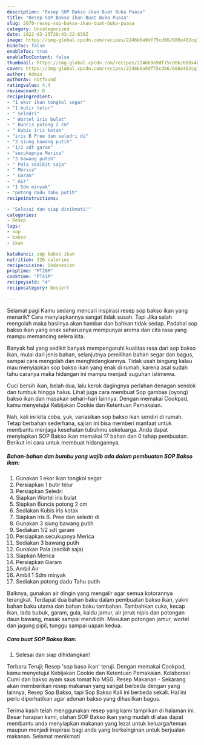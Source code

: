 ```yaml
---
description: "Resep SOP Bakso ikan Buat Buka Puasa"
title: "Resep SOP Bakso ikan Buat Buka Puasa"
slug: 2070-resep-sop-bakso-ikan-buat-buka-puasa
category: Uncategorized
date: 2022-03-25T20:43:22.630Z
image: https://img-global.cpcdn.com/recipes/2246b9a9df75cd86/680x482cq70/sop-bakso-ikan-foto-resep-utama.jpg
hideToc: false
enableToc: true
enableTocContent: false
thumbnail: https://img-global.cpcdn.com/recipes/2246b9a9df75cd86/680x482cq70/sop-bakso-ikan-foto-resep-utama.jpg
cover: https://img-global.cpcdn.com/recipes/2246b9a9df75cd86/680x482cq70/sop-bakso-ikan-foto-resep-utama.jpg
author: Admin
authorAv: notfound
ratingvalue: 4.4
reviewcount: 8
recipeingredient:
- "1 ekor ikan tongkol segar"
- "1 butir telur"
- " Seledri"
- " Wortel iris bulat"
- " Buncis potong 2 cm"
- " Kubis iris kotak"
- "iris B Pree dan seledri di"
- "3 siung bawang putih"
- "1/2 sdt garam"
- "secukupnya Merica"
- "3 bawang putih"
- " Pala sedikit saja"
- " Merica"
- " Garam"
- " Air"
- "1 Sdm minyak"
- "potong dadu Tahu putih"
recipeinstructions:

- "Selesai dan siap dinikmati!"
categories:
- Resep
tags:
- sop
- bakso
- ikan

katakunci: sop bakso ikan 
nutrition: 226 calories
recipecuisine: Indonesian
preptime: "PT28M"
cooktime: "PT41M"
recipeyield: "4"
recipecategory: Dessert

---
```



Selamat pagi Kamu sedang mencari inspirasi resep sop bakso ikan yang menarik? Cara menyiapkannya sangat tidak susah. Tapi Jika salah mengolah maka hasilnya akan hambar dan bahkan tidak sedap. Padahal sop bakso ikan yang enak seharusnya mempunyai aroma dan cita rasa yang mampu memancing selera kita.


Banyak hal yang sedikit banyak mempengaruhi kualitas rasa dari sop bakso ikan, mulai dari jenis bahan, selanjutnya pemilihan bahan segar dan bagus, sampai cara mengolah dan menghidangkannya. Tidak usah bingung kalau mau menyiapkan sop bakso ikan yang enak di rumah, karena asal sudah tahu caranya maka hidangan ini mampu menjadi suguhan istimewa.

Cuci bersih ikan, belah dua, lalu kerok dagingnya perlahan denagan sendok dan tumbuk hingga halus. Lihat juga cara membuat Sop gambas (oyong) bakso ikan dan masakan sehari-hari lainnya. Dengan memakai Cookpad, kamu menyetujui Kebijakan Cookie dan Ketentuan Pemakaian.


Nah, kali ini kita coba, yuk, variasikan sop bakso ikan sendiri di rumah. Tetap berbahan sederhana, sajian ini bisa memberi manfaat untuk membantu menjaga kesehatan tubuhmu sekeluarga. Anda dapat menyiapkan SOP Bakso ikan memakai 17 bahan dan 0 tahap pembuatan. Berikut ini cara untuk membuat hidangannya.

<!--inarticleads1-->

##### Bahan-bahan dan bumbu yang wajib ada dalam pembuatan SOP Bakso ikan:

1. Gunakan 1 ekor ikan tongkol segar
1. Persiapkan 1 butir telur
1. Persiapkan  Seledri
1. Siapkan  Wortel iris bulat
1. Siapkan  Buncis potong 2 cm
1. Sediakan  Kubis iris kotak
1. Siapkan iris B. Pree dan seledri di
1. Gunakan 3 siung bawang putih
1. Sediakan 1/2 sdt garam
1. Persiapkan secukupnya Merica
1. Sediakan 3 bawang putih
1. Gunakan  Pala (sedikit saja)
1. Siapkan  Merica
1. Persiapkan  Garam
1. Ambil  Air
1. Ambil 1 Sdm minyak
1. Sediakan potong dadu Tahu putih


Baiknya, gunakan air dingin yang mengalir agar semua kotorannya terangkat. Terdapat dua bahan baku dalam pembuatan bakso ikan, yakni bahan baku utama dan bahan baku tambahan. Tambahkan cuka, kecap ikan, lada bubuk, garam, gula, kaldu jamur, air jeruk nipis dan potongan daun bawang, masak sampai mendidih. Masukan potongan jamur, wortel dan jagung pipil, tunggu sampai uapan kedua. 

<!--inarticleads2-->

##### Cara buat SOP Bakso ikan:


1. Selesai dan siap dihidangkan!

Terbaru Teruji; Resep &#39;sop baso ikan&#39; teruji. Dengan memakai Cookpad, kamu menyetujui Kebijakan Cookie dan Ketentuan Pemakaian. Kolaborasi Cumi dan bakso ayam saus tomat No MSG. Resep Makanan - Sekarang akan memberikan resep makanan yang sangat berbeda dengan yang lainnya, Resep Sop Bakso, tapi Sop Bakso Kali ini berbeda sekali. Hal ini perlu diperhatikan agar adonan bakso yang dihasilkan bagus. 

Terima kasih telah menggunakan resep yang kami tampilkan di halaman ini. Besar harapan kami, olahan SOP Bakso ikan yang mudah di atas dapat membantu anda menyiapkan makanan yang lezat untuk keluarga/teman maupun menjadi inspirasi bagi anda yang berkeinginan untuk berjualan makanan. Selamat menikmati
